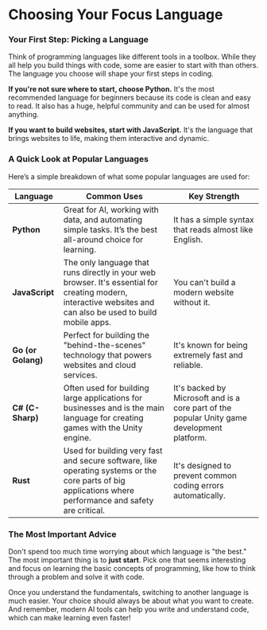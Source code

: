 # Choosing Your Focus Language

### **Your First Step: Picking a Language**

Think of programming languages like different tools in a toolbox. While they all help you build things with code, some are easier to start with than others. The language you choose will shape your first steps in coding.

**If you're not sure where to start, choose Python.** It's the most recommended language for beginners because its code is clean and easy to read. It also has a huge, helpful community and can be used for almost anything.

**If you want to build websites, start with JavaScript.** It's the language that brings websites to life, making them interactive and dynamic.

### **A Quick Look at Popular Languages**

Here’s a simple breakdown of what some popular languages are used for:

| Language           | Common Uses                                                                                                                                                   | Key Strength                                                                                |
| ------------------ | ------------------------------------------------------------------------------------------------------------------------------------------------------------- | ------------------------------------------------------------------------------------------- |
| **Python**         | Great for AI, working with data, and automating simple tasks. It’s the best all-around choice for learning.                                                   | It has a simple syntax that reads almost like English.                                      |
| **JavaScript**     | The only language that runs directly in your web browser. It's essential for creating modern, interactive websites and can also be used to build mobile apps. | You can't build a modern website without it.                                                |
| **Go (or Golang)** | Perfect for building the "behind-the-scenes" technology that powers websites and cloud services.                                                              | It's known for being extremely fast and reliable.                                           |
| **C# (C-Sharp)**   | Often used for building large applications for businesses and is the main language for creating games with the Unity engine.                                  | It's backed by Microsoft and is a core part of the popular Unity game development platform. |
| **Rust**           | Used for building very fast and secure software, like operating systems or the core parts of big applications where performance and safety are critical.      | It's designed to prevent common coding errors automatically.                                |

### **The Most Important Advice**

Don't spend too much time worrying about which language is "the best." The most important thing is to **just start**. Pick one that seems interesting and focus on learning the basic concepts of programming, like how to think through a problem and solve it with code.

Once you understand the fundamentals, switching to another language is much easier. Your choice should always be about what you want to create. And remember, modern AI tools can help you write and understand code, which can make learning even faster\!
